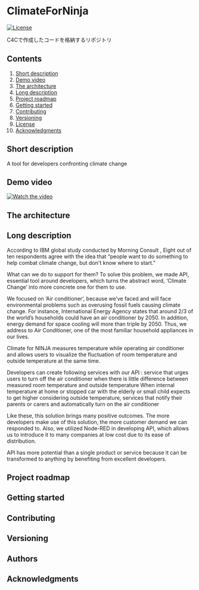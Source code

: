 # ClimateForNinja
[![License](https://img.shields.io/badge/License-Apache2-blue.svg)](https://www.apache.org/licenses/LICENSE-2.0)

C4Cで作成したコードを格納するリポジトリ

## Contents

1. [Short description](#short-description)
1. [Demo video](#demo-video)
1. [The architecture](#the-architecture)
1. [Long description](#long-description)
1. [Project roadmap](#project-roadmap)
1. [Getting started](#getting-started)
1. [Contributing](#contributing)
1. [Versioning](#versioning)
1. [License](#license)
1. [Acknowledgments](#acknowledgments)


## Short description

A tool for developers confronting climate change

## Demo video
[![Watch the video](https://github.com/RyogaTakao/ClimateForNinja/blob/futureSever/fig/Video_Image.png)](https://youtu.be/8KhJ5azM-5g)

## The architecture


## Long description

According to IBM global study conducted by Morning Consult , Eight out of  ten respondents agree with the idea that “people want to do something to help combat climate change, but don't know where to start.”

What can we do to support for them? To solve this problem, we made API, essential tool around developers, which turns the abstract word, ‘Climate Change’ into more concrete one for them to use.

We focused on  ‘Air conditioner’, because we’ve faced and will face environmental problems such as overusing fossil fuels causing climate change. For instance, International Energy Agency states that around 2/3 of the world’s households could have an air conditioner by 2050. In addition, energy demand for space cooling will more than triple by 2050. Thus, we address to Air Conditioner, one of the most familiar household appliances in our lives. 

Climate for NINJA measures temperature while operating air conditioner and allows users to visualize the fluctuation of room temperature and outside temperature at the same time.

Developers can create following services with our API :
service that urges users to turn off the air conditioner when there is little difference between measured room temperature and outside temperature
When internal temperature at home or stopped car with the elderly or small child expects to get higher considering outside temperature, services that notify their parents or carers and automatically turn on the air conditioner

Like these, this solution brings many positive outcomes. The more developers make use of this solution, the more customer demand we can responded to. Also, we utilized Node-RED in developing API, which allows us to introduce it to many companies at low cost due to its ease of distribution. 
   
API has more potential than a single product or service because it can be transformed to anything by benefiting from excellent developers.

## Project roadmap


## Getting started


## Contributing


## Versioning


## Authors


## Acknowledgments

